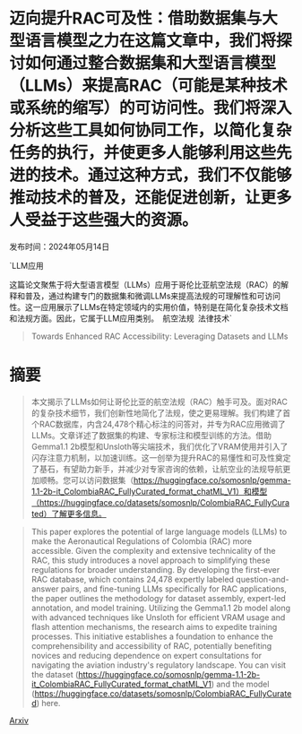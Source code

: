 # 迈向提升RAC可及性：借助数据集与大型语言模型之力在这篇文章中，我们将探讨如何通过整合数据集和大型语言模型（LLMs）来提高RAC（可能是某种技术或系统的缩写）的可访问性。我们将深入分析这些工具如何协同工作，以简化复杂任务的执行，并使更多人能够利用这些先进的技术。通过这种方式，我们不仅能够推动技术的普及，还能促进创新，让更多人受益于这些强大的资源。

发布时间：2024年05月14日

`LLM应用

这篇论文聚焦于将大型语言模型（LLMs）应用于哥伦比亚航空法规（RAC）的解释和普及，通过构建专门的数据集和微调LLMs来提高法规的可理解性和可访问性。这一应用展示了LLMs在特定领域内的实用价值，特别是在简化复杂技术文档和法规方面。因此，它属于LLM应用类别。` `航空法规` `法律技术`

> Towards Enhanced RAC Accessibility: Leveraging Datasets and LLMs

# 摘要

> 本文揭示了LLMs如何让哥伦比亚的航空法规（RAC）触手可及。面对RAC的复杂技术细节，我们创新性地简化了法规，使之更易理解。我们构建了首个RAC数据库，内含24,478个精心标注的问答对，并专为RAC应用微调了LLMs。文章详述了数据集的构建、专家标注和模型训练的方法。借助Gemma1.1 2b模型和Unsloth等尖端技术，我们优化了VRAM使用并引入了闪存注意力机制，以加速训练。这一创举为提升RAC的易懂性和可及性奠定了基石，有望助力新手，并减少对专家咨询的依赖，让航空业的法规导航更加顺畅。您可以访问数据集（https://huggingface.co/somosnlp/gemma-1.1-2b-it_ColombiaRAC_FullyCurated_format_chatML_V1）和模型（https://huggingface.co/datasets/somosnlp/ColombiaRAC_FullyCurated）了解更多信息。

> This paper explores the potential of large language models (LLMs) to make the Aeronautical Regulations of Colombia (RAC) more accessible. Given the complexity and extensive technicality of the RAC, this study introduces a novel approach to simplifying these regulations for broader understanding. By developing the first-ever RAC database, which contains 24,478 expertly labeled question-and-answer pairs, and fine-tuning LLMs specifically for RAC applications, the paper outlines the methodology for dataset assembly, expert-led annotation, and model training. Utilizing the Gemma1.1 2b model along with advanced techniques like Unsloth for efficient VRAM usage and flash attention mechanisms, the research aims to expedite training processes. This initiative establishes a foundation to enhance the comprehensibility and accessibility of RAC, potentially benefiting novices and reducing dependence on expert consultations for navigating the aviation industry's regulatory landscape.
  You can visit the dataset (https://huggingface.co/somosnlp/gemma-1.1-2b-it_ColombiaRAC_FullyCurated_format_chatML_V1) and the model (https://huggingface.co/datasets/somosnlp/ColombiaRAC_FullyCurated) here.

[Arxiv](https://arxiv.org/abs/2405.08792)